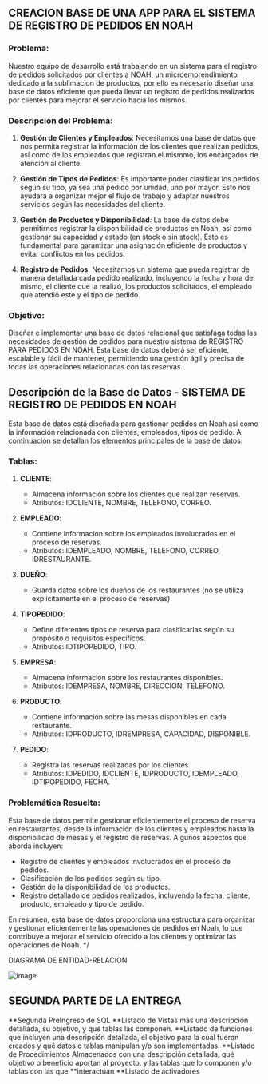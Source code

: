 ## CREACION BASE DE UNA APP PARA EL SISTEMA DE REGISTRO DE PEDIDOS EN NOAH

### Problema:

Nuestro equipo de desarrollo está trabajando en un sistema para el registro de pedidos solicitados por clientes a NOAH, un microemprendimiento dedicado a la sublimacion de productos, por ello es necesario diseñar una base de datos eficiente que pueda llevar un registro de pedidos realizados por clientes para mejorar el servicio hacia los mismos.

### Descripción del Problema:

1. **Gestión de Clientes y Empleados**: Necesitamos una base de datos que nos permita registrar la información de los clientes que realizan pedidos, así como de los empleados que registran el mismmo, los encargados de atención al cliente.

2. **Gestión de Tipos de Pedidos**: Es importante poder clasificar los pedidos según su tipo, ya sea una pedido por unidad, uno por mayor. Esto nos ayudará a organizar mejor el flujo de trabajo y adaptar nuestros servicios según las necesidades del cliente.

3. **Gestión de Productos y Disponibilidad**: La base de datos debe permitirnos registrar la disponibilidad de productos en Noah, así como gestionar su capacidad y estado (en stock o sin stock). Esto es fundamental para garantizar una asignación eficiente de productos y evitar conflictos en los pedidos.

4. **Registro de Pedidos**: Necesitamos un sistema que pueda registrar de manera detallada cada pedido realizado, incluyendo la fecha y hora del mismo, el cliente que la realizó, los productos solicitados, el empleado que atendió este y el tipo de pedido.

### Objetivo:

Diseñar e implementar una base de datos relacional que satisfaga todas las necesidades de gestión de pedidos para nuestro sistema de REGISTRO PARA PEDIDOS EN NOAH. Esta base de datos deberá ser eficiente, escalable y fácil de mantener, permitiendo una gestión ágil y precisa de todas las operaciones relacionadas con las reservas.


## Descripción de la Base de Datos - SISTEMA DE REGISTRO DE PEDIDOS EN NOAH

Esta base de datos está diseñada para gestionar pedidos en Noah así como la información relacionada con clientes, empleados, tipos de pedido. A continuación se detallan los elementos principales de la base de datos:

### Tablas:

1. **CLIENTE**:
   - Almacena información sobre los clientes que realizan reservas.
   - Atributos: IDCLIENTE, NOMBRE, TELEFONO, CORREO.

2. **EMPLEADO**:
   - Contiene información sobre los empleados involucrados en el proceso de reservas.
   - Atributos: IDEMPLEADO, NOMBRE, TELEFONO, CORREO, IDRESTAURANTE.

3. **DUEÑO**:
   - Guarda datos sobre los dueños de los restaurantes (no se utiliza explícitamente en el proceso de reservas).

4. **TIPOPEDIDO**:
   - Define diferentes tipos de reserva para clasificarlas según su propósito o requisitos específicos.
   - Atributos: IDTIPOPEDIDO, TIPO.

5. **EMPRESA**:
   - Almacena información sobre los restaurantes disponibles.
   - Atributos: IDEMPRESA, NOMBRE, DIRECCION, TELEFONO.

6. **PRODUCTO**:
   - Contiene información sobre las mesas disponibles en cada restaurante.
   - Atributos: IDPRODUCTO, IDREMPRESA, CAPACIDAD, DISPONIBLE.

7. **PEDIDO**:
   - Registra las reservas realizadas por los clientes.
   - Atributos: IDPEDIDO, IDCLIENTE, IDPRODUCTO, IDEMPLEADO, IDTIPOPEDIDO, FECHA.

### Problemática Resuelta:

Esta base de datos permite gestionar eficientemente el proceso de reserva en restaurantes, desde la información de los clientes y empleados hasta la disponibilidad de mesas y el registro de reservas. Algunos aspectos que aborda incluyen:

- Registro de clientes y empleados involucrados en el proceso de pedidos.
- Clasificación de los pedidos según su tipo.
- Gestión de la disponibilidad de los productos.
- Registro detallado de pedidos realizados, incluyendo la fecha, cliente, producto, empleado y tipo de pedido.

En resumen, esta base de datos proporciona una estructura para organizar y gestionar eficientemente las operaciones de pedidos en Noah, lo que contribuye a mejorar el servicio ofrecido a los clientes y optimizar las operaciones de Noah.
*/



DIAGRAMA DE ENTIDAD-RELACION

![image](https://github.com/GABRIELA-LIQUITAY/NOAH_SISTEMAS-LIQUITAY-NADIA/assets/173738215/25734995-5f56-430a-85ed-352b0a99e3a0)

## SEGUNDA PARTE DE LA ENTREGA
**Segunda PreIngreso de SQL
**Listado de Vistas más una descripción detallada, su objetivo, y qué tablas las componen.
**Listado de funciones que incluyen una descripción detallada, el objetivo para la cual fueron creados y qué datos o tablas manipulan y/o son implementadas.
**Listado de Procedimientos Almacenados con una descripción detallada, qué objetivo o beneficio aportan al proyecto, y las tablas que lo componen y/o tablas con las que **interactúan
**Listado de activadores


